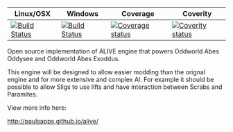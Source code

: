 Linux/OSX  | Windows | Coverage | Coverity
------------- | ------------- | ---------- | ------------
[![Build Status](https://travis-ci.org/paulsapps/alive.svg?branch=master)](https://travis-ci.org/paulsapps/alive)  | [![Build Status](https://paulsapps.visualstudio.com/DefaultCollection/_apis/public/build/definitions/8a250c8d-747e-4705-b4ff-802acb5a79d9/2/badge)](https://travis-ci.org/paulsapps/alive) | [![Coverage status](https://coveralls.io/repos/paulsapps/alive/badge.svg)](https://coveralls.io/r/paulsapps/alive) | [![Coverity status](https://scan.coverity.com/projects/5367/badge.svg)](https://scan.coverity.com/projects/5367)




Open source implementation of ALIVE engine that powers Oddworld Abes Oddysee and Oddworld Abes Exoddus. 

This engine will be designed to allow easier modding than the orignal engine and for more extensive and complex AI. For example it should be possible to allow Sligs to use lifts and have interaction between Scrabs and Paramites.

View more info here:

http://paulsapps.github.io/alive/
